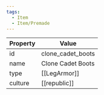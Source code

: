 ```yaml
---
tags:
  - Item
  - Item/Premade
---
```


| Property | Value                 |
| -------- | --------------------- |
| id       | clone_cadet_boots     |
| name     | Clone Cadet Boots     |
| type     | [[LegArmor]]          |
| culture  | [[republic]] |


